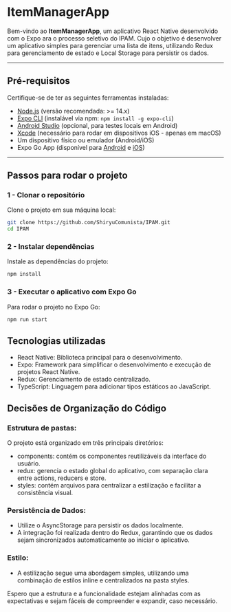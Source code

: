# ItemManagerApp

Bem-vindo ao **ItemManagerApp**, um aplicativo React Native desenvolvido com o Expo ara o processo seletivo do IPAM.
Cujo o objetivo é desenvolver um aplicativo simples para gerenciar uma lista de itens, utilizando Redux para gerenciamento
de estado e Local Storage para persistir os dados.

---

## Pré-requisitos

Certifique-se de ter as seguintes ferramentas instaladas:

- [Node.js](https://nodejs.org/) (versão recomendada: >= 14.x)
- [Expo CLI](https://docs.expo.dev/get-started/installation/) (instalável via npm: `npm install -g expo-cli`)
- [Android Studio](https://developer.android.com/studio) (opcional, para testes locais em Android)
- [Xcode](https://developer.apple.com/xcode/) (necessário para rodar em dispositivos iOS - apenas em macOS)
- Um dispositivo físico ou emulador (Android/iOS)
- Expo Go App (disponível para [Android](https://play.google.com/store/apps/details?id=host.exp.exponent) e [iOS](https://apps.apple.com/app/expo-go/id982107779))

---

## Passos para rodar o projeto

### 1 - Clonar o repositório
Clone o projeto em sua máquina local:

```bash
git clone https://github.com/ShiryuComunista/IPAM.git
cd IPAM
```

### 2 - Instalar dependências
Instale as dependências do projeto:

```bash
npm install
```

### 3 - Executar o aplicativo com Expo Go
Para rodar o projeto no Expo Go:

```bash
npm run start
```

## Tecnologias utilizadas

- React Native: Biblioteca principal para o desenvolvimento.
- Expo: Framework para simplificar o desenvolvimento e execução de projetos React Native.
- Redux: Gerenciamento de estado centralizado.
- TypeScript: Linguagem para adicionar tipos estáticos ao JavaScript.

## Decisões de Organização do Código

### Estrutura de pastas:
O projeto está organizado em três principais diretórios:
- components: contém os componentes reutilizáveis da interface do usuário.
- redux: gerencia o estado global do aplicativo, com separação clara entre actions, reducers e store.
- styles: contém arquivos para centralizar a estilização e facilitar a consistência visual.

### Persistência de Dados:
- Utilize o AsyncStorage para persistir os dados localmente.
- A integração foi realizada dentro do Redux, garantindo que os dados sejam sincronizados automaticamente ao iniciar o aplicativo.

### Estilo:
- A estilização segue uma abordagem simples, utilizando uma combinação de estilos inline e centralizados na pasta styles.

Espero que a estrutura e a funcionalidade estejam alinhadas com as expectativas e sejam fáceis de compreender e expandir, caso necessário.
